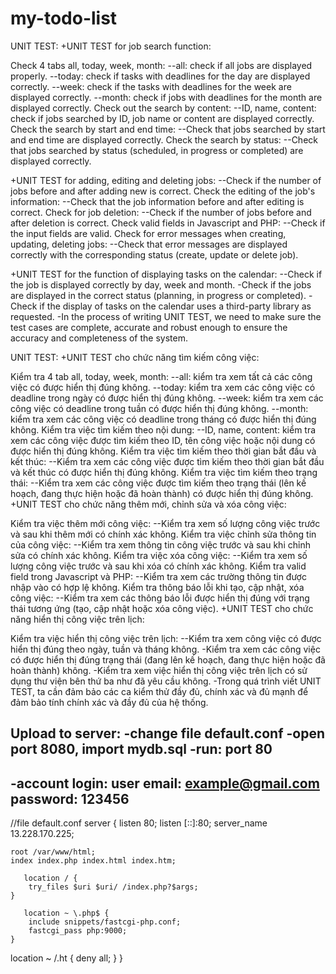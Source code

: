 # my-todo-list
UNIT TEST:
+UNIT TEST for job search function:

Check 4 tabs all, today, week, month:
--all: check if all jobs are displayed properly.
--today: check if tasks with deadlines for the day are displayed correctly.
--week: check if the tasks with deadlines for the week are displayed correctly.
--month: check if jobs with deadlines for the month are displayed correctly.
Check out the search by content:
--ID, name, content: check if jobs searched by ID, job name or content are displayed correctly.
Check the search by start and end time:
--Check that jobs searched by start and end time are displayed correctly.
Check the search by status:
--Check that jobs searched by status (scheduled, in progress or completed) are displayed correctly.

+UNIT TEST for adding, editing and deleting jobs:
--Check if the number of jobs before and after adding new is correct.
Check the editing of the job's information:
--Check that the job information before and after editing is correct.
Check for job deletion:
--Check if the number of jobs before and after deletion is correct.
Check valid fields in Javascript and PHP:
--Check if the input fields are valid.
Check for error messages when creating, updating, deleting jobs:
--Check that error messages are displayed correctly with the corresponding status (create, update or delete job).

+UNIT TEST for the function of displaying tasks on the calendar:
--Check if the job is displayed correctly by day, week and month.
-Check if the jobs are displayed in the correct status (planning, in progress or completed).
-Check if the display of tasks on the calendar uses a third-party library as requested.
-In the process of writing UNIT TEST, we need to make sure the test cases are complete, accurate and robust enough to ensure the accuracy and completeness of the system.



UNIT TEST:
+UNIT TEST cho chức năng tìm kiếm công việc:

Kiểm tra 4 tab all, today, week, month:
--all: kiểm tra xem tất cả các công việc có được hiển thị đúng không.
--today: kiểm tra xem các công việc có deadline trong ngày có được hiển thị đúng không.
--week: kiểm tra xem các công việc có deadline trong tuần có được hiển thị đúng không.
--month: kiểm tra xem các công việc có deadline trong tháng có được hiển thị đúng không.
Kiểm tra việc tìm kiếm theo nội dung:
--ID, name, content: kiểm tra xem các công việc được tìm kiếm theo ID, tên công việc hoặc nội dung có được hiển thị đúng không.
Kiểm tra việc tìm kiếm theo thời gian bắt đầu và kết thúc:
--Kiểm tra xem các công việc được tìm kiếm theo thời gian bắt đầu và kết thúc có được hiển thị đúng không.
Kiểm tra việc tìm kiếm theo trạng thái:
--Kiểm tra xem các công việc được tìm kiếm theo trạng thái (lên kế hoạch, đang thực hiện hoặc đã hoàn thành) có được hiển thị đúng không.
+UNIT TEST cho chức năng thêm mới, chỉnh sửa và xóa công việc:

Kiểm tra việc thêm mới công việc:
--Kiểm tra xem số lượng công việc trước và sau khi thêm mới có chính xác không.
Kiểm tra việc chỉnh sửa thông tin của công việc:
--Kiểm tra xem thông tin công việc trước và sau khi chỉnh sửa có chính xác không.
Kiểm tra việc xóa công việc:
--Kiểm tra xem số lượng công việc trước và sau khi xóa có chính xác không.
Kiểm tra valid field trong Javascript và PHP:
--Kiểm tra xem các trường thông tin được nhập vào có hợp lệ không.
Kiểm tra thông báo lỗi khi tạo, cập nhật, xóa công việc:
--Kiểm tra xem các thông báo lỗi được hiển thị đúng với trạng thái tương ứng (tạo, cập nhật hoặc xóa công việc).
+UNIT TEST cho chức năng hiển thị công việc trên lịch:

Kiểm tra việc hiển thị công việc trên lịch:
--Kiểm tra xem công việc có được hiển thị đúng theo ngày, tuần và tháng không.
-Kiểm tra xem các công việc có được hiển thị đúng trạng thái (đang lên kế hoạch, đang thực hiện hoặc đã hoàn thành) không.
-Kiểm tra xem việc hiển thị công việc trên lịch có sử dụng thư viện bên thứ ba như đã yêu cầu không.
-Trong quá trình viết UNIT TEST, ta cần đảm bảo các ca kiểm thử đầy đủ, chính xác và đủ mạnh để đảm bảo tính chính xác và đầy đủ của hệ thống.

Upload to server:
-change file default.conf
-open port 8080, import mydb.sql
-run: port 80
----
-account login: 
user email: example@gmail.com 
password: 123456
----

//file default.conf
server {
    listen 80;
    listen [::]:80;
    server_name 13.228.170.225;

    root /var/www/html;
    index index.php index.html index.htm;

       location / {
        try_files $uri $uri/ /index.php?$args;
    }

       location ~ \.php$ {
        include snippets/fastcgi-php.conf;
        fastcgi_pass php:9000;
    }

 location ~ /\.ht {
        deny all;
    }
}
